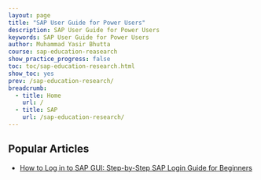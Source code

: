 ```yaml
---
layout: page
title: "SAP User Guide for Power Users"
description: SAP User Guide for Power Users
keywords: SAP User Guide for Power Users
author: Muhammad Yasir Bhutta
course: sap-education-reasearch
show_practice_progress: false
toc: toc/sap-education-research.html
show_toc: yes
prev: /sap-education-research/
breadcrumb:
  - title: Home
    url: /
  - title: SAP
    url: /sap-education-research/
---
```


## Popular Articles

- [How to Log in to SAP GUI: Step-by-Step SAP Login Guide for Beginners](posts/how-to-login-on-sap.md)